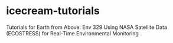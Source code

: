 # icecream-tutorials
Tutorials for Earth from Above: Env 329  Using NASA Satellite Data (ECOSTRESS) for Real-Time Environmental Monitoring

